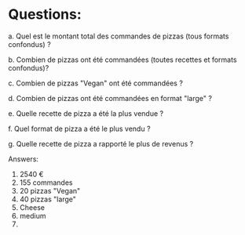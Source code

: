 <h1>Questions:</h1>
<p>a. Quel est le montant total des commandes de pizzas (tous formats confondus)
?</p>
<p>b. Combien de pizzas ont été commandées (toutes recettes et formats
confondus)?</p>
<p>c. Combien de pizzas "Vegan" ont été commandées ?</p>
<p>d. Combien de pizzas ont été commandées en format "large" ?</p>
<p>e. Quelle recette de pizza a été la plus vendue ?</p>
<p>f. Quel format de pizza a été le plus vendu ?</p>
<p>g. Quelle recette de pizza a rapporté le plus de revenus ?</p>

Answers:
1. 2540 €
2. 155 commandes
3. 20 pizzas "Vegan"
4. 40 pizzas "large"
5. Cheese
6. medium
7. 